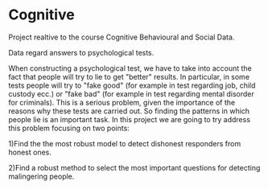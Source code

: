 # Cognitive
Project realtive to the course Cognitive Behavioural and Social Data.

Data regard answers to psychological tests.

When constructing a psychological test, we have to take into account the fact that people will try to lie to get "better" results. In particular, in some tests people will try to "fake good" (for example in test regarding job, child custody ecc.) or "fake bad" (for example in test regarding mental disorder for criminals). This is a serious problem, given the importance of the reasons why these tests are carried out. So finding the patterns in which people lie is an important task.
In this project we are going to try address this problem focusing on two points:

1)Find the the most robust model to detect dishonest responders from honest ones.

2)Find a robust method to select the most important questions for detecting malingering people.
